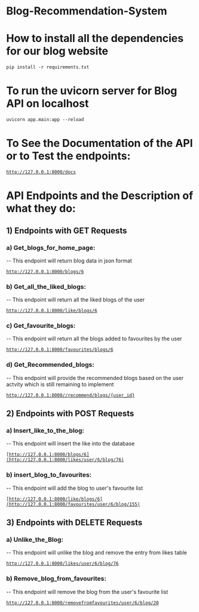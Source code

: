 # Blog-Recommendation-System
# How to install all the dependencies for our blog website

<code>pip install -r requirements.txt</code>

# To run the uvicorn server for Blog API on localhost

<code>uvicorn app.main:app --reload</code>

# To See the Documentation of the API or to Test the endpoints:
  
  <code>http://127.0.0.1:8000/docs</code>

# API Endpoints and the Description of what they do:

## 1) Endpoints with GET Requests

### a) Get_blogs_for_home_page:

-- This endpoint will return blog data in json format

<code>http://127.0.0.1:8000/blogs/6</code>
  
  
### b) Get_all_the_liked_blogs:
  
  -- This endpoint will return all the liked blogs of the user
  
  <code>http://127.0.0.1:8000/like/blogs/6</code>
  
### c) Get_favourite_blogs:
  
  -- This endpoint will return all the blogs added to favourites by the user
  
  <code>http://127.0.0.1:8000/favourites/blogs/6</code>
 
### d) Get_Recommended_blogs:
  
  -- This endpoint will provide the recommended blogs based on the user actvity which is still remaining to implement
  
  <code>http://127.0.0.1:8000//recommend/blogs/{user_id}</code>


## 2) Endpoints with POST Requests

### a) lnsert_like_to_the_blog:

-- This endpoint will insert the like into the database

<code>[http://127.0.0.1:8000/blogs/6](http://127.0.0.1:8000/likes/user/6/blog/76)</code>

### b) insert_blog_to_favourites:
  
  -- This endpoint will add the blog to user's favourite list
  
  <code>[http://127.0.0.1:8000/like/blogs/6](http://127.0.0.1:8000/favourites/user/6/blog/155)</code>
  

## 3) Endpoints with DELETE Requests

### a) Unlike_the_Blog:

-- This endpoint will unlike the blog and remove the entry from likes table

<code>http://127.0.0.1:8000/likes/user/6/blog/76</code>

### b) Remove_blog_from_favourites:
  
  -- This endpoint will remove the blog from the user's favourite list
  
  <code>http://127.0.0.1:8000/removefromfavourites/user/6/blog/20</code>
  



  
  
  
